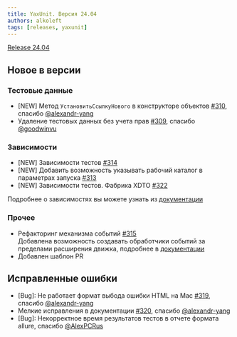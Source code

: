```yaml
---
title: YaxUnit. Версия 24.04
authors: alkoleft
tags: [releases, yaxunit]
---
```


[Release 24.04](https://github.com/bia-technologies/yaxunit/releases/tag/24.04)

## Новое в версии

### Тестовые данные

* [NEW] Метод `УстановитьСсылкуНового` в конструкторе объектов [#310](https://github.com/bia-technologies/yaxunit/issues/310), спасибо [@alexandr-yang](https://github.com/alexandr-yang)
* Удаление тестовых данных без учета прав [#309](https://github.com/bia-technologies/yaxunit/issues/309), спасибо [@goodwinvu](https://github.com/goodwinvu)

### Зависимости

* [NEW] Зависимости тестов [#314](https://github.com/bia-technologies/yaxunit/issues/314)
* [NEW] Добавить возможность указывать рабочий каталог в параметрах запуска [#313](https://github.com/bia-technologies/yaxunit/issues/313)
* [NEW] Зависимости тестов. Фабрика XDTO [#322](https://github.com/bia-technologies/yaxunit/issues/322)

Подробнее о зависимостях вы можете узнать из [документации](/docs/features/dependencies)

### Прочее

* Рефакторинг механизма событий [#315](https://github.com/bia-technologies/yaxunit/issues/315)  
  Добавлена возможность создавать обработчики событий за пределами расширения движка, подробнее в [документации](docs/features/events)
* Добавлен шаблон PR

## Исправленные ошибки

* [Bug]: Не работает формат выбода ошибки HTML на Mac [#319](https://github.com/bia-technologies/yaxunit/issues/319), спасибо [@alexandr-yang](https://github.com/alexandr-yang)
* Мелкие исправления в документации [#320](https://github.com/bia-technologies/yaxunit/issues/320), спасибо [@alexandr-yang](https://github.com/alexandr-yang)
* [Bug]: Некорректное время результатов тестов в отчете формата allure, спасибо [@AlexPCRus](https://github.com/AlexPCRus)
